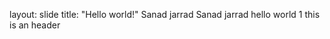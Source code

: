 layout: slide
title: "Hello world!"
Sanad jarrad
Sanad jarrad
hello world 1
this is an </h1> header
